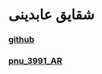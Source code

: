 # شقایق عابدینی

### [github](https://github.com/shaghayegh-abedini/)

### [pnu_3991_AR](https://github.com/shaghayegh-abedini/PNU_3991_AR/)
